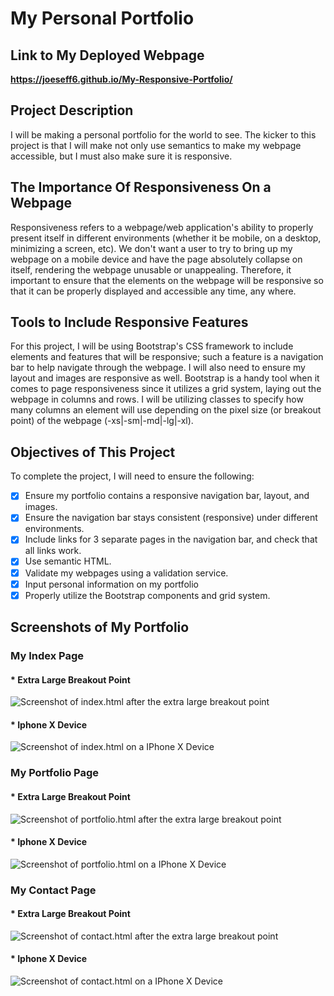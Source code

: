 # My Personal Portfolio

## Link to My Deployed Webpage

**https://joeseff6.github.io/My-Responsive-Portfolio/**
## Project Description

I will be making a personal portfolio for the world to see. The kicker to this project is that I will make not only use semantics to make my webpage accessible, but I must also make sure it is responsive.

## The Importance Of Responsiveness On a Webpage

Responsiveness refers to a webpage/web application's ability to properly present itself in different environments (whether it be mobile, on a desktop, minimizing a screen, etc). We don't want a user to try to bring up my webpage on a mobile device and have the page absolutely collapse on itself, rendering the webpage unusable or unappealing. Therefore, it important to ensure that the elements on the webpage will be responsive so that it can be properly displayed and accessible any time, any where.

## Tools to Include Responsive Features

For this project, I will be using Bootstrap's CSS framework to include elements and features that will be responsive; such a feature is a navigation bar to help navigate through the webpage. I will also need to ensure my layout and images are responsive as well. 
Bootstrap is a handy tool when it comes to page responsiveness since it utilizes a grid system, laying out the webpage in columns and rows. I will be utilizing classes to specify how many columns an element will use depending on the pixel size (or breakout point) of the webpage (-xs|-sm|-md|-lg|-xl).

## Objectives of This Project

To complete the project, I will need to ensure the following:

- [x] Ensure my portfolio contains a responsive navigation bar, layout, and images.
- [x] Ensure the navigation bar stays consistent (responsive) under different environments.
- [x] Include links for 3 separate pages in the navigation bar, and check that all links work.
- [x] Use semantic HTML.
- [x] Validate my webpages using a validation service.
- [x] Input personal information on my portfolio
- [x] Properly utilize the Bootstrap components and grid system.

## Screenshots of My Portfolio

### My Index Page

#### * Extra Large Breakout Point

![Screenshot of index.html after the extra large breakout point](./Assets/Images/index1.png)

#### * Iphone X Device
![Screenshot of index.html on a IPhone X Device ](./Assets/Images/index2.png)

### My Portfolio Page

#### * Extra Large Breakout Point

![Screenshot of portfolio.html after the extra large breakout point](./Assets/Images/portfolio1.png)

#### * Iphone X Device
![Screenshot of portfolio.html on a IPhone X Device ](./Assets/Images/portfolio2.png)

### My Contact Page

#### * Extra Large Breakout Point

![Screenshot of contact.html after the extra large breakout point](./Assets/Images/contact1.png)

#### * Iphone X Device
![Screenshot of contact.html on a IPhone X Device ](./Assets/Images/contact2.png)


